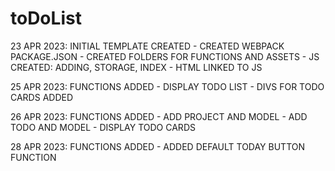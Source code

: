# toDoList
23 APR 2023: INITIAL TEMPLATE CREATED
    - CREATED WEBPACK PACKAGE.JSON
    - CREATED FOLDERS FOR FUNCTIONS AND ASSETS
    - JS CREATED: ADDING, STORAGE, INDEX
    - HTML LINKED TO JS


25 APR 2023: FUNCTIONS ADDED
    - DISPLAY TODO LIST
    - DIVS FOR TODO CARDS ADDED


26 APR 2023: FUNCTIONS ADDED 
    - ADD PROJECT AND MODEL
    - ADD TODO AND MODEL
    - DISPLAY TODO CARDS

28 APR 2023: FUNCTIONS ADDED
    - ADDED DEFAULT TODAY BUTTON FUNCTION